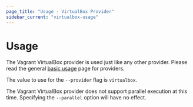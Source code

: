 ```yaml
---
page_title: "Usage - VirtualBox Provider"
sidebar_current: "virtualbox-usage"
---
```


# Usage

The Vagrant VirtualBox provider is used just like any other provider. Please
read the general [basic usage](/v2/providers/basic_usage.html) page for
providers.

The value to use for the `--provider` flag is `virtualbox`.

The Vagrant VirtualBox provider does not support parallel execution at this
time. Specifying the `--parallel` option will have no effect.
